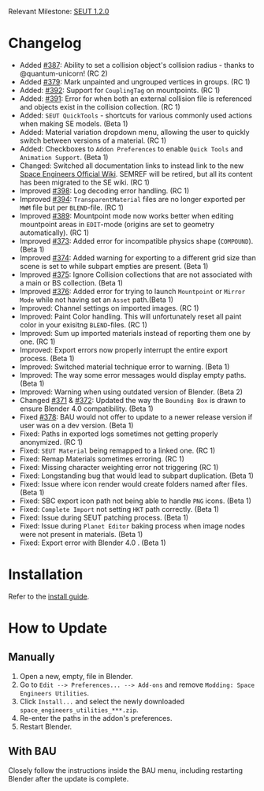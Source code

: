 Relevant Milestone: [SEUT 1.2.0](https://github.com/enenra/space-engineers-utilities/milestone/30)

# Changelog
* Added [#387](https://github.com/enenra/space-engineers-utilities/pull/387): Ability to set a collision object's collision radius - thanks to @quantum-unicorn! (RC 2)
* Added [#379](https://github.com/enenra/space-engineers-utilities/issues/379): Mark unpainted and ungrouped vertices in groups. (RC 1)
* Added: [#392](https://github.com/enenra/space-engineers-utilities/issues/392): Support for `CouplingTag` on mountpoints. (RC 1)
* Added: [#391](https://github.com/enenra/space-engineers-utilities/issues/391): Error for when both an external collision file is referenced and objects exist in the collision collection. (RC 1)
* Added: `SEUT QuickTools` - shortcuts for various commonly used actions when making SE models. (Beta 1)
* Added: Material variation dropdown menu, allowing the user to quickly switch between versions of a material. (RC 1)
* Added: Checkboxes to `Addon Preferences` to enable `Quick Tools` and `Animation Support`. (Beta 1)
* Changed: Switched all documentation links to instead link to the new [Space Engineers Official Wiki](https://spaceengineers.wiki.gg/). SEMREF will be retired, but all its content has been migrated to the SE wiki. (RC 1)
* Improved [#398](https://github.com/enenra/space-engineers-utilities/issues/398): Log decoding error handling. (RC 1)
* Improved [#394](https://github.com/enenra/space-engineers-utilities/issues/394): `TransparentMaterial` files are no longer exported per `MWM` file but per `BLEND`-file. (RC 1)
* Improved [#389](https://github.com/enenra/space-engineers-utilities/issues/389): Mountpoint mode now works better when editing mountpoint areas in `EDIT`-mode (origins are set to geometry automatically). (RC 1)
* Improved [#373](https://github.com/enenra/space-engineers-utilities/issues/373): Added error for incompatible physics shape (`COMPOUND`). (Beta 1)
* Improved [#374](https://github.com/enenra/space-engineers-utilities/issues/374): Added warning for exporting to a different grid size than scene is set to while subpart empties are present. (Beta 1)
* Improved [#375](https://github.com/enenra/space-engineers-utilities/issues/375): Ignore Collision collections that are not associated with a main or BS collection. (Beta 1)
* Improved [#376](https://github.com/enenra/space-engineers-utilities/issues/376): Added error for trying to launch `Mountpoint` or `Mirror Mode` while not having set an `Asset` path.(Beta 1)
* Improved: Channel settings on imported images. (RC 1)
* Improved: Paint Color handling. This will unfortunately reset all paint color in your exisitng `BLEND`-files. (RC 1)
* Improved: Sum up imported materials instead of reporting them one by one. (RC 1)
* Improved: Export errors now properly interrupt the entire export process. (Beta 1)
* Improved: Switched material technique error to warning. (Beta 1)
* Improved: The way some error messages would display empty paths. (Beta 1)
* Improved: Warning when using outdated version of Blender. (Beta 2)
* Changed [#371](https://github.com/enenra/space-engineers-utilities/issues/371) & [#372](https://github.com/enenra/space-engineers-utilities/issues/372): Updated the way the `Bounding Box` is drawn to ensure Blender 4.0 compatibility. (Beta 1)
* Fixed [#378](https://github.com/enenra/space-engineers-utilities/issues/378): BAU would not offer to update to a newer release version if user was on a dev version. (Beta 1)
* Fixed: Paths in exported logs sometimes not getting properly anonymized. (RC 1)
* Fixed: `SEUT Material` being remapped to a linked one. (RC 1)
* Fixed: Remap Materials sometimes erroring. (RC 1)
* Fixed: Missing character weighting error not triggering (RC 1)
* Fixed: Longstanding bug that would lead to subpart duplication. (Beta 1)
* Fixed: Issue where icon render would create folders named after files. (Beta 1)
* Fixed: SBC export icon path not being able to handle `PNG` icons. (Beta 1)
* Fixed: `Complete Import` not setting `HKT` path correctly. (Beta 1)
* Fixed: Issue during SEUT patching process. (Beta 1)
* Fixed: Issue during `Planet Editor` baking process when image nodes were not present in materials. (Beta 1)
* Fixed: Export error with Blender 4.0 . (Beta 1)

# Installation
Refer to the [install guide](https://semref.atlassian.net/wiki/spaces/tutorials/pages/131411/SEUT+Installation+Guide).

# How to Update
## Manually
1. Open a new, empty, file in Blender.
2. Go to `Edit --> Preferences... --> Add-ons` and remove `Modding: Space Engineers Utilities`.
3. Click `Install...` and select the newly downloaded `space_engineers_utilities_***.zip`.
4. Re-enter the paths in the addon's preferences.
5. Restart Blender.

## With BAU
Closely follow the instructions inside the BAU menu, including restarting Blender after the update is complete.